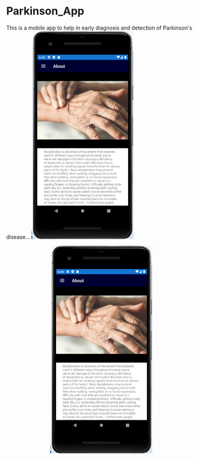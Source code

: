 # Parkinson_App

This is a mobile app to help in early diagnosis and detection of Parkinson's disease...
![About Page](assets/parkinsons.png)
<p align="center">
  <img src="assets/parkinsons.png" />
</p>
